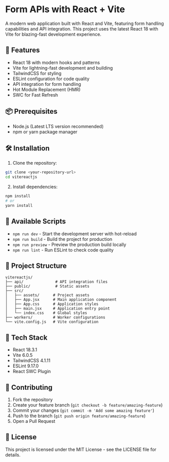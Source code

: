 # Form APIs with React + Vite

A modern web application built with React and Vite, featuring form handling capabilities and API integration. This project uses the latest React 18 with Vite for blazing-fast development experience.

## 🚀 Features

- React 18 with modern hooks and patterns
- Vite for lightning-fast development and building
- TailwindCSS for styling
- ESLint configuration for code quality
- API integration for form handling
- Hot Module Replacement (HMR)
- SWC for Fast Refresh

## 📦 Prerequisites

- Node.js (Latest LTS version recommended)
- npm or yarn package manager

## 🛠️ Installation

1. Clone the repository:
```bash
git clone <your-repository-url>
cd vitereactjs
```

2. Install dependencies:
```bash
npm install
# or
yarn install
```

## 🔧 Available Scripts

- `npm run dev` - Start the development server with hot-reload
- `npm run build` - Build the project for production
- `npm run preview` - Preview the production build locally
- `npm run lint` - Run ESLint to check code quality

## 📁 Project Structure

```
vitereactjs/
├── api/              # API integration files
├── public/           # Static assets
├── src/
│   ├── assets/      # Project assets
│   ├── App.jsx      # Main application component
│   ├── App.css      # Application styles
│   ├── main.jsx     # Application entry point
│   └── index.css    # Global styles
├── workers/         # Worker configurations
└── vite.config.js   # Vite configuration
```

## 🔨 Tech Stack

- React 18.3.1
- Vite 6.0.5
- TailwindCSS 4.1.11
- ESLint 9.17.0
- React SWC Plugin

## 🤝 Contributing

1. Fork the repository
2. Create your feature branch (`git checkout -b feature/amazing-feature`)
3. Commit your changes (`git commit -m 'Add some amazing feature'`)
4. Push to the branch (`git push origin feature/amazing-feature`)
5. Open a Pull Request

## 📝 License

This project is licensed under the MIT License - see the LICENSE file for details.
